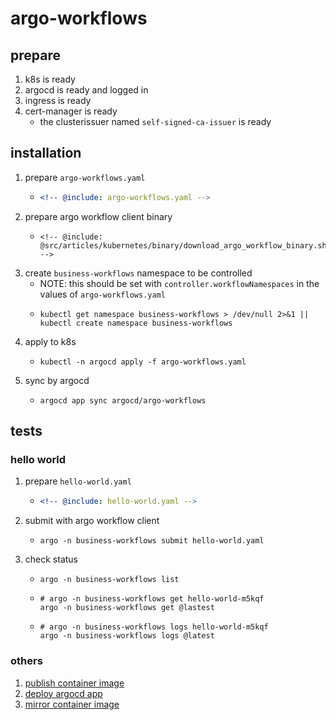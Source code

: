 # argo-workflows

## prepare

1. k8s is ready
2. argocd is ready and logged in
3. ingress is ready
4. cert-manager is ready
    * the clusterissuer named `self-signed-ca-issuer` is ready

## installation

1. prepare `argo-workflows.yaml`
    * ```yaml
      <!-- @include: argo-workflows.yaml -->
      ```
2. prepare argo workflow client binary
    * ```shell
      <!-- @include: @src/articles/kubernetes/binary/download_argo_workflow_binary.sh -->
      ```
3. create `business-workflows` namespace to be controlled
    * NOTE: this should be set with `controller.workflowNamespaces` in the values of `argo-workflows.yaml`
    * ```shell
      kubectl get namespace business-workflows > /dev/null 2>&1 || kubectl create namespace business-workflows
      ```
4. apply to k8s
    * ```shell
      kubectl -n argocd apply -f argo-workflows.yaml
      ```
5. sync by argocd
    * ```shell
      argocd app sync argocd/argo-workflows
      ```

## tests

### hello world

1. prepare `hello-world.yaml`
    * ```yaml
      <!-- @include: hello-world.yaml -->
      ```
2. submit with argo workflow client
    * ```shell
      argo -n business-workflows submit hello-world.yaml
      ```
3. check status
    * ```shell
      argo -n business-workflows list
      ```
    * ```shell
      # argo -n business-workflows get hello-world-m5kqf
      argo -n business-workflows get @lastest
      ```
    * ```shell
      # argo -n business-workflows logs hello-world-m5kqf
      argo -n business-workflows logs @latest
      ```

### others

1. [publish container image](publish-container-image.md)
2. [deploy argocd app](deploy-argocd-app.md)
3. [mirror container image](mirror-container-image/README.md)
